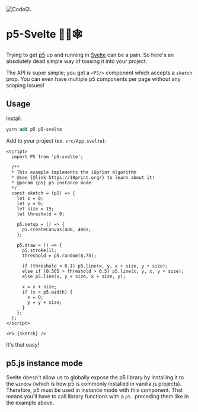 ![CodeQL](https://github.com/tonyketcham/p5-svelte/workflows/CodeQL/badge.svg)
# p5-Svelte 🧙‍♂️🕸

Trying to get [p5](https://p5js.org/) up and running in [Svelte](https://svelte.dev/) can be a pain. So here's an absolutely dead simple way of tossing it into your project.

The API is super simple; you get a `<P5/>` component which accepts a `sketch` prop. You can even have multiple p5 components per page without any scoping issues!

## Usage
Install:
```ps 
yarn add p5 p5-svelte
```
Add to your project (ex. `src/App.svelte`):
```svelte
<script>
  import P5 from 'p5-svelte';

  /**
  * This example implements the 10print algorithm
  * @see {@link https://10print.org/} to learn about it!
  * @param {p5} p5 instance mode
  */
  const sketch = (p5) => {
    let x = 0;
    let y = 0;
    let size = 15;
    let threshold = 0;

    p5.setup = () => {
      p5.createCanvas(400, 400);
    };

    p5.draw = () => {
      p5.stroke(1);
      threshold = p5.random(0.75);

      if (threshold < 0.1) p5.line(x, y, x + size, y + size);
      else if (0.505 > threshold > 0.5) p5.line(x, y, x, y + size);
      else p5.line(x, y + size, x + size, y);

      x = x + size;
      if (x > p5.width) {
        x = 0;
        y = y + size;
      }
    };
  };
</script>

<P5 {sketch} />

```

It's that easy!

## p5.js instance mode
Svelte doesn't allow us to globally expose the p5 library by installing it to the `window` (which is how p5 is commonly installed in vanilla js projects). Therefore, p5 must be used in instance mode with this component. That means you'll have to call library functions with a `p5.` preceding them like in the example above.
